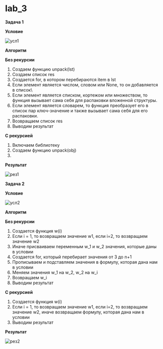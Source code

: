 # lab_3
**Задача 1**

**Условие**


![усл1](https://github.com/eternsss/lab_3/assets/155539142/53571e57-27df-4c4f-b7b1-de7d4de6d558)

**Алгоритм**

**Без рекурсии**
1. Создаем функцию unpack(lst)
2. Создаем список res
3. Создается for,  в котором перебираются item в lst
4. Если элемент является числом, словом или None, то он добавляется в список\
5. Если элемент является списком, кортежом или множеством, то функция вызывает сама себя для распаковки вложенной структуры.
6. Если элемент является словарем, то функция преобразует его в список пар ключ-значение и также вызывает сама себя для его распаковки.
7. Возвращаем список res
8. Выводим результат


**С рекурсией**

1. Включаем библиотеку
2. Создаем функцию unpack(obj)
3. 
**Результат**

![рез1](https://github.com/eternsss/lab_3/assets/155539142/dddce23a-1f79-41ea-916b-d157b60794fc)

**Задача 2**

**Условие**

![усл2](https://github.com/eternsss/lab_3/assets/155539142/1d2ac30d-ff5b-4b01-9d2e-e34f0a2c969e)

**Алгоритм**

**Без рекурсии**

1. Создается функция w(i)
2. Если i = 1, то возвращаем значение w1, если i=2, то возвращаем значение w2
3. Иначе присваиваем переменным w_1 и w_2 значения, которые даны в условии
4. Создается for, который перебирает значения от 3 до n+1
5. Прописываем и подставляем значения в формулу, которая дана нам в условии
6. Меняем значения w_1 на w_2, w_2 на w_i
7. Возвращаем w_i
8. Выводим результат

**С рекурсией**

1. Создается функция w(i)
2. Если i = 1, то возвращаем значение w1, если i=2, то возвращаем значение w2, иначе возвращаем формулу, которая дана нам в условии
3. Выводим результат
   
**Результат**

![рез2](https://github.com/eternsss/lab_3/assets/155539142/768d322b-2740-4637-9022-f953cecdf2da)
